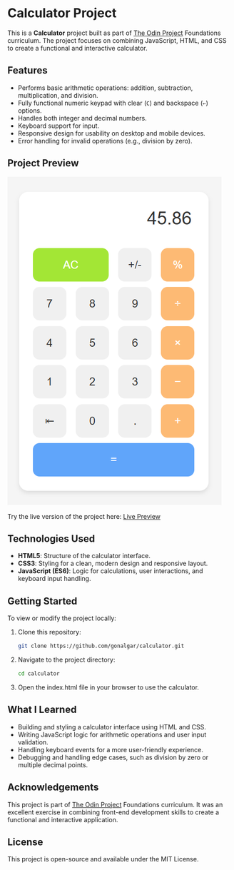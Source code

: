 # Calculator Project

This is a **Calculator** project built as part of [The Odin Project](https://www.theodinproject.com/) Foundations curriculum. The project focuses on combining JavaScript, HTML, and CSS to create a functional and interactive calculator.

## Features

- Performs basic arithmetic operations: addition, subtraction, multiplication, and division.
- Fully functional numeric keypad with clear (`C`) and backspace (`←`) options.
- Handles both integer and decimal numbers.
- Keyboard support for input.
- Responsive design for usability on desktop and mobile devices.
- Error handling for invalid operations (e.g., division by zero).

## Project Preview

![Calculator Screenshot](calculator-screenshot.png)

Try the live version of the project here: [Live Preview](https://gonalgar.github.io/calculator/)

## Technologies Used

- **HTML5**: Structure of the calculator interface.
- **CSS3**: Styling for a clean, modern design and responsive layout.
- **JavaScript (ES6)**: Logic for calculations, user interactions, and keyboard input handling.

## Getting Started

To view or modify the project locally:

1. Clone this repository:
   ```bash
   git clone https://github.com/gonalgar/calculator.git
2. Navigate to the project directory:
    ```bash
    cd calculator
3. Open the index.html file in your browser to use the calculator.
## What I Learned
- Building and styling a calculator interface using HTML and CSS.
- Writing JavaScript logic for arithmetic operations and user input validation.
- Handling keyboard events for a more user-friendly experience.
- Debugging and handling edge cases, such as division by zero or multiple decimal points.
## Acknowledgements
This project is part of [The Odin Project](https://www.theodinproject.com/paths/foundations/courses/foundations) Foundations curriculum. It was an excellent exercise in combining front-end development skills to create a functional and interactive application.

## License
This project is open-source and available under the MIT License.